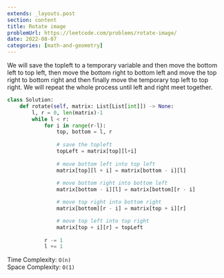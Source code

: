 ```yaml
---
extends: _layouts.post
section: content
title: Rotate image
problemUrl: https://leetcode.com/problems/rotate-image/
date: 2022-08-07
categories: [math-and-geometry]
---
```


We will save the topleft to a temporary variable and then move the bottom left to top left, then move the bottom right to bottom left and move the top right to bottom right and then finally move the temporary top left to top right. We will repeat the whole process until left and right meet together.

```python
class Solution:
    def rotate(self, matrix: List[List[int]]) -> None:
        l, r = 0, len(matrix)-1
        while l < r:
            for i in range(r-l):
                top, bottom = l, r
                
                # save the topleft
                topLeft = matrix[top][l+i]
                
                # move bottom left into top left
                matrix[top][l + i] = matrix[bottom - i][l]
                
                # move bottom right into bottom left
                matrix[bottom - i][l] = matrix[bottom][r - i]

                # move top right into bottom right
                matrix[bottom][r - i] = matrix[top + i][r]

                # move top left into top right
                matrix[top + i][r] = topLeft
            
            r -= 1
            l += 1
```

Time Complexity: `O(n)` <br/>
Space Complexity: `O(1)`